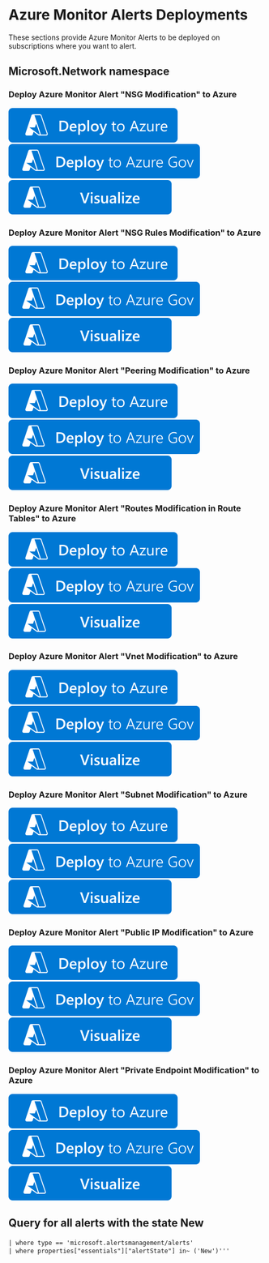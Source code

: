 # Azure Monitor Alerts Deployments

These sections provide Azure Monitor Alerts to be deployed on subscriptions where you want to alert.

## Microsoft.Network namespace

### Deploy Azure Monitor Alert "NSG Modification" to Azure

[![Deploy To Azure](https://raw.githubusercontent.com/Azure/azure-quickstart-templates/master/1-CONTRIBUTION-GUIDE/images/deploytoazure.svg?sanitize=true)](https://portal.azure.com/#create/Microsoft.Template/uri/https%3A%2F%2Fraw.githubusercontent.com%2FMariuszFerdyn%2FAzureSecurityCenterOSRemediations%2Fmain%2FAzureMonitorsAlerts%2FNSGModification.json)
[![Deploy To Azure US Gov](https://raw.githubusercontent.com/Azure/azure-quickstart-templates/master/1-CONTRIBUTION-GUIDE/images/deploytoazuregov.svg?sanitize=true)](https://portal.azure.us/#create/Microsoft.Template/uri/https%3A%2F%2Fraw.githubusercontent.com%2FMariuszFerdyn%2FAzureSecurityCenterOSRemediations%2Fmain%2FAzureMonitorsAlerts%2FNSGModification.json)
[![Visualize](https://raw.githubusercontent.com/Azure/azure-quickstart-templates/master/1-CONTRIBUTION-GUIDE/images/visualizebutton.svg?sanitize=true)](http://armviz.io/#/?load=https%3A%2F%2Fraw.githubusercontent.com%2FMariuszFerdyn%2FAzureSecurityCenterOSRemediations%2Fmain%2FAzureMonitorsAlerts%2FNSGModification.json)

### Deploy Azure Monitor Alert "NSG Rules Modification" to Azure

[![Deploy To Azure](https://raw.githubusercontent.com/Azure/azure-quickstart-templates/master/1-CONTRIBUTION-GUIDE/images/deploytoazure.svg?sanitize=true)](https://portal.azure.com/#create/Microsoft.Template/uri/https%3A%2F%2Fraw.githubusercontent.com%2FMariuszFerdyn%2FAzureSecurityCenterOSRemediations%2Fmain%2FAzureMonitorsAlerts%2FNSGRulesModification.json)
[![Deploy To Azure US Gov](https://raw.githubusercontent.com/Azure/azure-quickstart-templates/master/1-CONTRIBUTION-GUIDE/images/deploytoazuregov.svg?sanitize=true)](https://portal.azure.us/#create/Microsoft.Template/uri/https%3A%2F%2Fraw.githubusercontent.com%2FMariuszFerdyn%2FAzureSecurityCenterOSRemediations%2Fmain%2FAzureMonitorsAlerts%2FNSGRulesModification.json)
[![Visualize](https://raw.githubusercontent.com/Azure/azure-quickstart-templates/master/1-CONTRIBUTION-GUIDE/images/visualizebutton.svg?sanitize=true)](http://armviz.io/#/?load=https%3A%2F%2Fraw.githubusercontent.com%2FMariuszFerdyn%2FAzureSecurityCenterOSRemediations%2Fmain%2FAzureMonitorsAlerts%2FNSGRulesModification.json)

### Deploy Azure Monitor Alert "Peering Modification" to Azure

[![Deploy To Azure](https://raw.githubusercontent.com/Azure/azure-quickstart-templates/master/1-CONTRIBUTION-GUIDE/images/deploytoazure.svg?sanitize=true)](https://portal.azure.com/#create/Microsoft.Template/uri/https%3A%2F%2Fraw.githubusercontent.com%2FMariuszFerdyn%2FAzureSecurityCenterOSRemediations%2Fmain%2FAzureMonitorsAlerts%2FPeeringModification.json)
[![Deploy To Azure US Gov](https://raw.githubusercontent.com/Azure/azure-quickstart-templates/master/1-CONTRIBUTION-GUIDE/images/deploytoazuregov.svg?sanitize=true)](https://portal.azure.us/#create/Microsoft.Template/uri/https%3A%2F%2Fraw.githubusercontent.com%2FMariuszFerdyn%2FAzureSecurityCenterOSRemediations%2Fmain%2FAzureMonitorsAlerts%2FPeeringModification.json)
[![Visualize](https://raw.githubusercontent.com/Azure/azure-quickstart-templates/master/1-CONTRIBUTION-GUIDE/images/visualizebutton.svg?sanitize=true)](http://armviz.io/#/?load=https%3A%2F%2Fraw.githubusercontent.com%2FMariuszFerdyn%2FAzureSecurityCenterOSRemediations%2Fmain%2FAzureMonitorsAlerts%2FPeeringModification.json.json)

### Deploy Azure Monitor Alert "Routes Modification in Route Tables" to Azure

[![Deploy To Azure](https://raw.githubusercontent.com/Azure/azure-quickstart-templates/master/1-CONTRIBUTION-GUIDE/images/deploytoazure.svg?sanitize=true)](https://portal.azure.com/#create/Microsoft.Template/uri/https%3A%2F%2Fraw.githubusercontent.com%2FMariuszFerdyn%2FAzureSecurityCenterOSRemediations%2Fmain%2FAzureMonitorsAlerts%2FRouteTableModification.json)
[![Deploy To Azure US Gov](https://raw.githubusercontent.com/Azure/azure-quickstart-templates/master/1-CONTRIBUTION-GUIDE/images/deploytoazuregov.svg?sanitize=true)](https://portal.azure.us/#create/Microsoft.Template/uri/https%3A%2F%2Fraw.githubusercontent.com%2FMariuszFerdyn%2FAzureSecurityCenterOSRemediations%2Fmain%2FAzureMonitorsAlerts%2FRouteTableModification.json)
[![Visualize](https://raw.githubusercontent.com/Azure/azure-quickstart-templates/master/1-CONTRIBUTION-GUIDE/images/visualizebutton.svg?sanitize=true)](http://armviz.io/#/?load=https%3A%2F%2Fraw.githubusercontent.com%2FMariuszFerdyn%2FAzureSecurityCenterOSRemediations%2Fmain%2FAzureMonitorsAlerts%2RouteTableModification.json)

### Deploy Azure Monitor Alert "Vnet Modification" to Azure

[![Deploy To Azure](https://raw.githubusercontent.com/Azure/azure-quickstart-templates/master/1-CONTRIBUTION-GUIDE/images/deploytoazure.svg?sanitize=true)](https://portal.azure.com/#create/Microsoft.Template/uri/https%3A%2F%2Fraw.githubusercontent.com%2FMariuszFerdyn%2FAzureSecurityCenterOSRemediations%2Fmain%2FAzureMonitorsAlerts%2FVNETModification.json)
[![Deploy To Azure US Gov](https://raw.githubusercontent.com/Azure/azure-quickstart-templates/master/1-CONTRIBUTION-GUIDE/images/deploytoazuregov.svg?sanitize=true)](https://portal.azure.us/#create/Microsoft.Template/uri/https%3A%2F%2Fraw.githubusercontent.com%2FMariuszFerdyn%2FAzureSecurityCenterOSRemediations%2Fmain%2FAzureMonitorsAlerts%2FVNETModification.json)
[![Visualize](https://raw.githubusercontent.com/Azure/azure-quickstart-templates/master/1-CONTRIBUTION-GUIDE/images/visualizebutton.svg?sanitize=true)](http://armviz.io/#/?load=https%3A%2F%2Fraw.githubusercontent.com%2FMariuszFerdyn%2FAzureSecurityCenterOSRemediations%2Fmain%2FAzureMonitorsAlerts%2FVNETModification.json)

### Deploy Azure Monitor Alert "Subnet Modification" to Azure

[![Deploy To Azure](https://raw.githubusercontent.com/Azure/azure-quickstart-templates/master/1-CONTRIBUTION-GUIDE/images/deploytoazure.svg?sanitize=true)](https://portal.azure.com/#create/Microsoft.Template/uri/https%3A%2F%2Fraw.githubusercontent.com%2FMariuszFerdyn%2FAzureSecurityCenterOSRemediations%2Fmain%2FAzureMonitorsAlerts%2FSubnetModicication.json)
[![Deploy To Azure US Gov](https://raw.githubusercontent.com/Azure/azure-quickstart-templates/master/1-CONTRIBUTION-GUIDE/images/deploytoazuregov.svg?sanitize=true)](https://portal.azure.us/#create/Microsoft.Template/uri/https%3A%2F%2Fraw.githubusercontent.com%2FMariuszFerdyn%2FAzureSecurityCenterOSRemediations%2Fmain%2FAzureMonitorsAlerts%2FSubnetModicication.json)
[![Visualize](https://raw.githubusercontent.com/Azure/azure-quickstart-templates/master/1-CONTRIBUTION-GUIDE/images/visualizebutton.svg?sanitize=true)](http://armviz.io/#/?load=https%3A%2F%2Fraw.githubusercontent.com%2FMariuszFerdyn%2FAzureSecurityCenterOSRemediations%2Fmain%2FAzureMonitorsAlerts%2FSubnetModicication.json)

### Deploy Azure Monitor Alert "Public IP Modification" to Azure

[![Deploy To Azure](https://raw.githubusercontent.com/Azure/azure-quickstart-templates/master/1-CONTRIBUTION-GUIDE/images/deploytoazure.svg?sanitize=true)](https://portal.azure.com/#create/Microsoft.Template/uri/https%3A%2F%2Fraw.githubusercontent.com%2FMariuszFerdyn%2FAzureSecurityCenterOSRemediations%2Fmain%2FAzureMonitorsAlerts%2FpublicIPModification.json)
[![Deploy To Azure US Gov](https://raw.githubusercontent.com/Azure/azure-quickstart-templates/master/1-CONTRIBUTION-GUIDE/images/deploytoazuregov.svg?sanitize=true)](https://portal.azure.us/#create/Microsoft.Template/uri/https%3A%2F%2Fraw.githubusercontent.com%2FMariuszFerdyn%2FAzureSecurityCenterOSRemediations%2Fmain%2FAzureMonitorsAlerts%2FpublicIPModification.json)
[![Visualize](https://raw.githubusercontent.com/Azure/azure-quickstart-templates/master/1-CONTRIBUTION-GUIDE/images/visualizebutton.svg?sanitize=true)](http://armviz.io/#/?load=https%3A%2F%2Fraw.githubusercontent.com%2FMariuszFerdyn%2FAzureSecurityCenterOSRemediations%2Fmain%2FAzureMonitorsAlerts%2FpublicIPModification.json)

### Deploy Azure Monitor Alert "Private Endpoint Modification" to Azure

[![Deploy To Azure](https://raw.githubusercontent.com/Azure/azure-quickstart-templates/master/1-CONTRIBUTION-GUIDE/images/deploytoazure.svg?sanitize=true)](https://portal.azure.com/#create/Microsoft.Template/uri/https%3A%2F%2Fraw.githubusercontent.com%2FMariuszFerdyn%2FAzureSecurityCenterOSRemediations%2Fmain%2FAzureMonitorsAlerts%2FPrivateEndpointModification.json)
[![Deploy To Azure US Gov](https://raw.githubusercontent.com/Azure/azure-quickstart-templates/master/1-CONTRIBUTION-GUIDE/images/deploytoazuregov.svg?sanitize=true)](https://portal.azure.us/#create/Microsoft.Template/uri/https%3A%2F%2Fraw.githubusercontent.com%2FMariuszFerdyn%2FAzureSecurityCenterOSRemediations%2Fmain%2FAzureMonitorsAlerts%2FPrivateEndpointModification.json)
[![Visualize](https://raw.githubusercontent.com/Azure/azure-quickstart-templates/master/1-CONTRIBUTION-GUIDE/images/visualizebutton.svg?sanitize=true)](http://armviz.io/#/?load=https%3A%2F%2Fraw.githubusercontent.com%2FMariuszFerdyn%2FAzureSecurityCenterOSRemediations%2Fmain%2FAzureMonitorsAlerts%2FPrivateEndpointModification.json)

## Query for all alerts with the state New
```alertsmanagementresources
| where type == 'microsoft.alertsmanagement/alerts'
| where properties["essentials"]["alertState"] in~ ('New')'''
